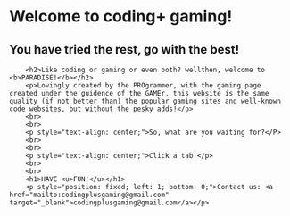 # Welcome to coding+ gaming!

## You have tried the rest, go with the best!
        <h2>Like coding or gaming or even both? wellthen, welcome to <b>PARADISE!</b></h2>
        <p>Lovingly created by the PROgrammer, with the gaming page created under the guidence of the GAMEr, this website is the same quality (if not better than) the popular gaming sites and well-known code websites, but without the pesky adds!</p>
        <br>
        <br>
        <p style="text-align: center;">So, what are you waiting for?</P>
        <br>
        <br>
        <p style="text-align: center;">Click a tab!</p>
        <br>
        <br>
        <h1>HAVE <u>FUN!</u></h1>
        <p style="position: fixed; left: 1; bottom: 0;">Contact us: <a href="mailto:codingplusgaming@gmail.com" target="_blank">codingplusgaming@gmail.com</a></p>
